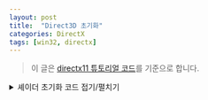 ```yaml
---
layout: post
title:  "Direct3D 초기화"
categories: DirectX
tags: [win32, directx]
---
```

> 이 글은 [directx11 튜토리얼 코드](https://github.com/microsoft/DirectX-SDK-Samples/blob/main/C%2B%2B/Direct3D11/Tutorials/Tutorial02/Tutorial02.cpp)를 기준으로 합니다.

<details>
<summary> 셰이더 초기화 코드 접기/펼치기 </summary>

<div markdown="1">
```cpp
//  Compile the vertex shader
ID3DBlob* pVSBlob = nullptr;
hr = CompileShaderFromFile( L"Tutorial02.fxh", "VS", "vs_4_0", &pVSBlob );
if( FAILED( hr ) )
{
    MessageBox( nullptr,
                L"The FX file cannot be compiled.  Please run this executable from the directory that contains the FX file.", L"Error", MB_OK );
    return hr;
}

// Create the vertex shader
hr = g_pd3dDevice->CreateVertexShader( pVSBlob->GetBufferPointer(), pVSBlob->GetBufferSize(), nullptr, &g_pVertexShader );
if( FAILED( hr ) )
{	
	pVSBlob->Release();
    return hr;
}

// Define the input layout
D3D11_INPUT_ELEMENT_DESC layout[] =
{
    { "POSITION", 0, DXGI_FORMAT_R32G32B32_FLOAT, 0, 0, D3D11_INPUT_PER_VERTEX_DATA, 0 },
};
UINT numElements = ARRAYSIZE( layout );

// Create the input layout
hr = g_pd3dDevice->CreateInputLayout( layout, numElements, pVSBlob->GetBufferPointer(),
                                        pVSBlob->GetBufferSize(), &g_pVertexLayout );
pVSBlob->Release();
if( FAILED( hr ) )
    return hr;

// Set the input layout
g_pImmediateContext->IASetInputLayout( g_pVertexLayout );

// Compile the pixel shader
ID3DBlob* pPSBlob = nullptr;
hr = CompileShaderFromFile( L"Tutorial02.fxh", "PS", "ps_4_0", &pPSBlob );
if( FAILED( hr ) )
{
    MessageBox( nullptr,
                L"The FX file cannot be compiled.  Please run this executable from the directory that contains the FX file.", L"Error", MB_OK );
    return hr;
}

// Create the pixel shader
hr = g_pd3dDevice->CreatePixelShader( pPSBlob->GetBufferPointer(), pPSBlob->GetBufferSize(), nullptr, &g_pPixelShader );
pPSBlob->Release();
if( FAILED( hr ) )
    return hr;

// Create vertex buffer
SimpleVertex vertices[] =
{
    XMFLOAT3( 0.0f, 0.5f, 0.5f ),
    XMFLOAT3( 0.5f, -0.5f, 0.5f ),
    XMFLOAT3( -0.5f, -0.5f, 0.5f ),
};
D3D11_BUFFER_DESC bd = {};
bd.Usage = D3D11_USAGE_DEFAULT;
bd.ByteWidth = sizeof( SimpleVertex ) * 3;
bd.BindFlags = D3D11_BIND_VERTEX_BUFFER;
bd.CPUAccessFlags = 0;

D3D11_SUBRESOURCE_DATA InitData = {};
InitData.pSysMem = vertices;
hr = g_pd3dDevice->CreateBuffer( &bd, &InitData, &g_pVertexBuffer );
if( FAILED( hr ) )
    return hr;

// Set vertex buffer
UINT stride = sizeof( SimpleVertex );
UINT offset = 0;
g_pImmediateContext->IASetVertexBuffers( 0, 1, &g_pVertexBuffer, &stride, &offset );

// Set primitive topology
g_pImmediateContext->IASetPrimitiveTopology( D3D11_PRIMITIVE_TOPOLOGY_TRIANGLELIST );

```
</div>
</details>

# 셰이더 컴파일
예제에서 선언된 `CompileShaderFromFile` 함수는 다음과 같이 `D3DCompileFromFile`의 핸들러로 이용된다.
```cpp
//--------------------------------------------------------------------------------------
// Helper for compiling shaders with D3DCompile
//
// With VS 11, we could load up prebuilt .cso files instead...
//--------------------------------------------------------------------------------------
HRESULT CompileShaderFromFile( const WCHAR* szFileName, LPCSTR szEntryPoint, LPCSTR szShaderModel, ID3DBlob** ppBlobOut )
{
    HRESULT hr = S_OK;

    DWORD dwShaderFlags = D3DCOMPILE_ENABLE_STRICTNESS;
#ifdef _DEBUG
    // Set the D3DCOMPILE_DEBUG flag to embed debug information in the shaders.
    // Setting this flag improves the shader debugging experience, but still allows 
    // the shaders to be optimized and to run exactly the way they will run in 
    // the release configuration of this program.
    dwShaderFlags |= D3DCOMPILE_DEBUG;

    // Disable optimizations to further improve shader debugging
    dwShaderFlags |= D3DCOMPILE_SKIP_OPTIMIZATION;
#endif

    ID3DBlob* pErrorBlob = nullptr;
    hr = D3DCompileFromFile( szFileName, nullptr, nullptr, szEntryPoint, szShaderModel, 
        dwShaderFlags, 0, ppBlobOut, &pErrorBlob );
    if( FAILED(hr) )
    {
        if( pErrorBlob )
        {
            OutputDebugStringA( reinterpret_cast<const char*>( pErrorBlob->GetBufferPointer() ) );
            pErrorBlob->Release();
        }
        return hr;
    }
    if( pErrorBlob ) pErrorBlob->Release();

    return S_OK;
}
```

`d3dcompiler.h`에 정의되어 있는 [D3DCompileFromFile](https://learn.microsoft.com/ko-kr/windows/win32/api/d3dcompiler/nf-d3dcompiler-d3dcompilefromfile)은 다음과 같이 선언되어있다.
```cpp
HRESULT D3DCompileFromFile(
  [in]            LPCWSTR                pFileName,
  [in, optional]  const D3D_SHADER_MACRO *pDefines,
  [in, optional]  ID3DInclude            *pInclude,
  [in]            LPCSTR                 pEntrypoint,
  [in]            LPCSTR                 pTarget,
  [in]            UINT                   Flags1,
  [in]            UINT                   Flags2,
  [out]           ID3DBlob               **ppCode,
  [out, optional] ID3DBlob               **ppErrorMsgs
);
```
- `pFileName` : 셰이더 파일의 경로이다.
- `pEntrypoint` : `winMain`과 같이 셰이더 파일에서 시작할 위치이다. OpenGL 3.3이 `main`에서 시작하는 것과 다르게 같은 파일에 vertex와 fragment shader의 코드를 다 넣을 수 있다.
- `pTarget` : 통해서 컴파일할 [셰이더의 종류](https://learn.microsoft.com/ko-kr/windows/win32/direct3dhlsl/specifying-compiler-targets)를 지정할 수 있다.

<center>
<div markdown="1">

|셰이더 대상|설명|
|---|---|
|`cs_5_0`|DirectCompute 5.0(컴퓨팅 셰이더)|
|`ds_5_0`|도메인 셰이더|
|`gs_5_0`|기하 도형 셰이더|
|`hs_5_0`|헐 셰이더|
|`ps_5_0`|픽셀 셰이더|
|`vs_5_0`|꼭짓점 셰이더|

</div>
</center>

- `ID3DBlob` : [블롭](https://learn.microsoft.com/en-us/previous-versions/windows/desktop/legacy/ff728743(v=vs.85))은 가변 길이의 데이터를 저장할 수 있는 인터페이스로 아무렇게나 쓰일 수 있다.
- `ppCode` : 컴파일된 코드의 포인터이다. 

그 외에도 `pDefines`를 통해서 매크로의 `define`을 정의할 수 있고, `pInclude`를 통해서 특정 파일을 include 할 수 있다.


# 셰이더 오브젝트 생성
셰이더 파일을 바이너리 코드로 컴파일 했다면, 다음에는 해당 코드를 디바이스가 쓸 수 있도록 셰이더 오브젝트로 변경한다. 이는 `Create___Shader`를 통해서 가능하다.
```cpp
// Create the vertex shader
hr = g_pd3dDevice->CreateVertexShader( pVSBlob->GetBufferPointer(), pVSBlob->GetBufferSize(), nullptr, &g_pVertexShader );
if( FAILED( hr ) )
{	
	pVSBlob->Release();
    return hr;
}
```

# input layout 정의
꼭짓점(vertex) 셰이더 파일은 이렇게 생겼다.
```hlsl
float4 VS( float4 Pos : POSITION ) : SV_POSITION
{
    return Pos;
}
```
`D3DCompileFromFile`을 통해서 진입점(`pEntrypoint`)을 `VS`로 잡았기에, 우리는 컴파일된 셰이더 코드에서 `VS`를 진입점으로 잡는다. 진입점이 `VS`이기 때문에 `float4`를 입력으로 받아야하는 것도 알지만, 우리는 `float4`가 어떻게 구성되어 있는지 input layout을 정의해줘야 한다. 
```cpp
// Define the input layout
D3D11_INPUT_ELEMENT_DESC layout[] =
{
    { "POSITION", 0, DXGI_FORMAT_R32G32B32_FLOAT, 0, 0, D3D11_INPUT_PER_VERTEX_DATA, 0 },
};
UINT numElements = ARRAYSIZE( layout );

// Create the input layout
hr = g_pd3dDevice->CreateInputLayout( layout, numElements, pVSBlob->GetBufferPointer(),
                                        pVSBlob->GetBufferSize(), &g_pVertexLayout );
pVSBlob->Release();
if( FAILED( hr ) )
    return hr;

// Set the input layout
g_pImmediateContext->IASetInputLayout( g_pVertexLayout );
```
layout은 [D3D11_INPUT_ELEMENT_DESC](https://learn.microsoft.com/ko-kr/windows/win32/api/d3d11/ns-d3d11-d3d11_input_element_desc)라는 구조체를 통해서 정의할 수 있다. 
```cpp
typedef struct D3D11_INPUT_ELEMENT_DESC {
  LPCSTR                     SemanticName;
  UINT                       SemanticIndex;
  DXGI_FORMAT                Format;
  UINT                       InputSlot;
  UINT                       AlignedByteOffset;
  D3D11_INPUT_CLASSIFICATION InputSlotClass;
  UINT                       InstanceDataStepRate;
} D3D11_INPUT_ELEMENT_DESC;
```